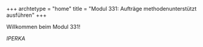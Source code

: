 +++
archtetype = "home"
title = "Modul 331: Aufträge methodenunterstützt ausführen"
+++

Willkommen beim Modul 331!

_IPERKA_
